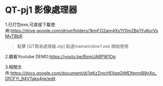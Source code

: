# QT-pj1 影像處理器

1.已打包exe,可直接下載使用:https://drive.google.com/drive/folders/1kmFO2anr4Xs1Y0m2Bp1YuKorVsMyTBbR
>點擊 [QT簡易處理器.zip]
>點選mainwindow1.exe 開始使用

2.觀看Youtube DEMO:https://youtu.be/BsmUARPW1Og

3.相關文件:https://docs.google.com/document/d/1qKzZmcHEllgqGtMDfemnB9nXq_DfCFYj_94VTaks4jw/edit
